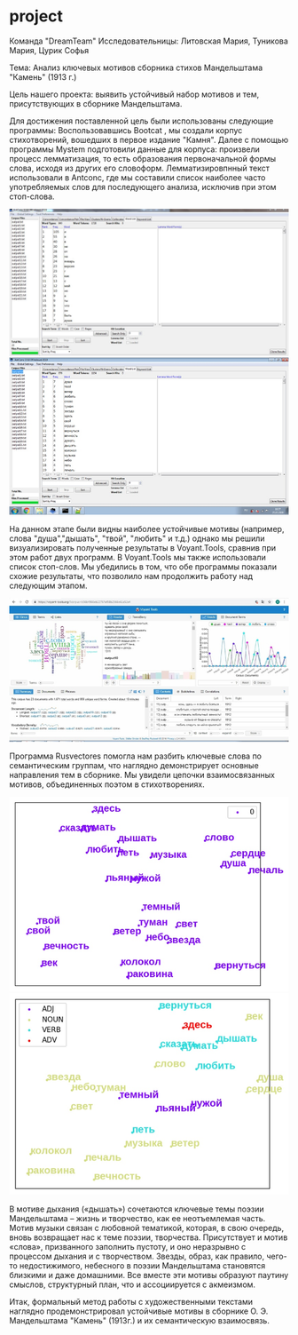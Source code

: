 # project
Команда "DreamTeam"
Исследовательницы: Литовская Мария, Туникова Мария, Цурик Софья

Тема: Анализ ключевых мотивов сборника стихов Мандельштама "Камень" (1913 г.)

Цель нашего проекта: выявить устойчивый набор мотивов и тем, присутствующих в сборнике Мандельштама.


Для достижения поставленной цель были использованы следующие программы:
Воспользовавшись Bootcat , мы создали корпус стихотворений, вошедших в первое издание "Камня". Далее с помощью программы Mystem подготовили данные для корпуса: произвели процесс лемматизация, то есть образования первоначальной формы слова, исходя из других его словоформ. Лемматизировпнный текст использовали в Antconc, где мы составили список наиболее часто употребляемых слов для последующего анализа, исключив при этом стоп-слова. 

![](12.JPG)
![](picture.jpg)

На данном этапе были видны наиболее устойчивые мотивы (например, слова "душа","дышать", "твой", "любить" и т.д.) однако мы решили визуализировать полученные результаты в Voyant.Tools, сравнив при этом работ двух программ. В Voyant.Tools мы также использовали список стоп-слов. Мы убедились в том, что обе программы показали схожие результаты, что позволило нам продолжить работу над следующим этапом.

![](voyant.jpg)

Программа Rusvectores помогла нам разбить ключевые слова по семантическим группам, что наглядно демонстрирует основные направления тем в сборнике. Мы увидели цепочки взаимосвязанных мотивов, объединенных поэтом в стихотворениях.

![](rus1.jpg)
![](rus2.jpg)

В мотиве дыхания («дышать») сочетаются ключевые темы поэзии Мандельштама – жизнь и творчество, как ее неотъемлемая часть. Мотив музыки связан с любовной тематикой, которая, в свою очередь, вновь возвращает нас к теме поэзии, творчества. Присутствует и мотив «слова», призванного заполнить пустоту, и оно неразрывно с процессом дыхания и с творчеством. Звезды, образ, как правило, чего-то недостижимого, небесного в поэзии Мандельштама становятся близкими и даже домашними. Все вместе эти мотивы образуют паутину смыслов, структурный план, что и ассоциируется с акмеизмом.

Итак, формальный метод работы с художественными текстами наглядно продемонстрировал устойчивые мотивы в сборнике О. Э. Мандельштама "Камень" (1913г.) и их семантическую взаимосвязь.
